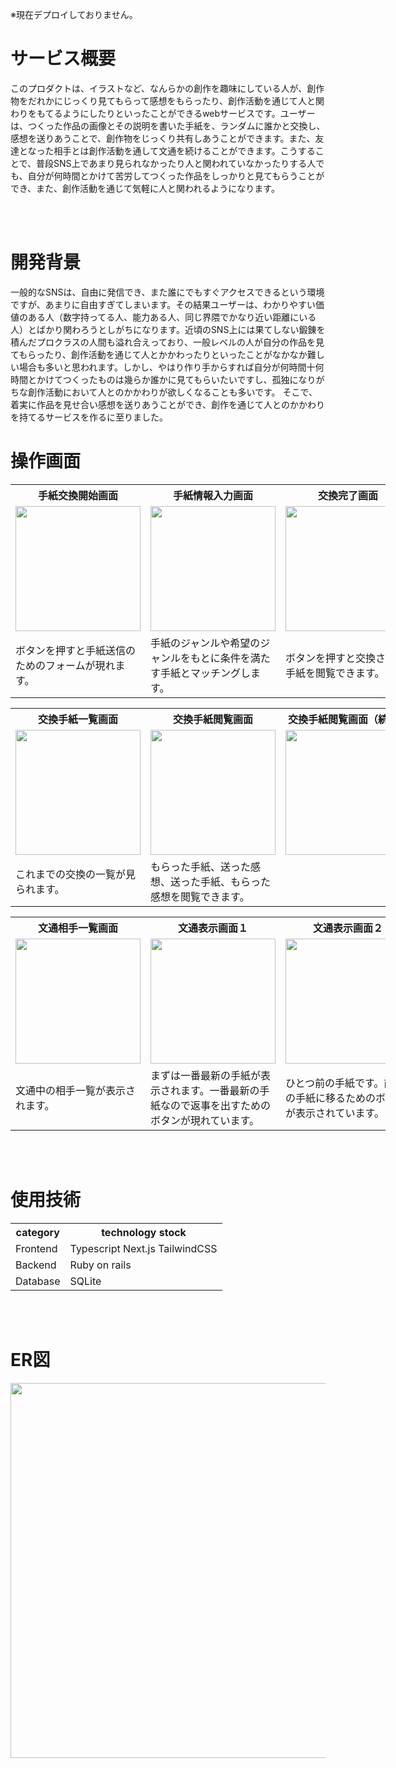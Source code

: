 


※現在デプロイしておりません。

# サービス概要
このプロダクトは、イラストなど、なんらかの創作を趣味にしている人が、創作物をだれかにじっくり見てもらって感想をもらったり、創作活動を通じて人と関わりをもてるようにしたりといったことができるwebサービスです。ユーザーは、つくった作品の画像とその説明を書いた手紙を、ランダムに誰かと交換し、感想を送りあうことで、創作物をじっくり共有しあうことができます。また、友達となった相手とは創作活動を通して文通を続けることができます。こうすることで、普段SNS上であまり見られなかったり人と関われていなかったりする人でも、自分が何時間とかけて苦労してつくった作品をしっかりと見てもらうことができ、また、創作活動を通じて気軽に人と関われるようになります。

<br>
<br>

# 開発背景
一般的なSNSは、自由に発信でき、また誰にでもすぐアクセスできるという環境ですが、あまりに自由すぎてしまいます。その結果ユーザーは、わかりやすい価値のある人（数字持ってる人、能力ある人、同じ界隈でかなり近い距離にいる人）とばかり関わろうとしがちになります。近頃のSNS上には果てしない鍛錬を積んだプロクラスの人間も溢れ合えっており、一般レベルの人が自分の作品を見てもらったり、創作活動を通じて人とかかわったりといったことがなかなか難しい場合も多いと思われます。しかし、やはり作り手からすれば自分が何時間十何時間とかけてつくったものは幾らか誰かに見てもらいたいですし、孤独になりがちな創作活動において人とのかかわりが欲しくなることも多いです。
そこで、着実に作品を見せ合い感想を送りあうことができ、創作を通じて人とのかかわりを持てるサービスを作るに至りました。

# 操作画面

<table style="table-layout: fixed; width: 600;">
  <tr>
    <th>手紙交換開始画面</th>
    <th>手紙情報入力画面</th>
    <th>交換完了画面</th>
    <th>交換手紙閲覧画面</th>
  </tr>

  <tr>
    <td width="230"><img src="https://github.com/user-attachments/assets/4783f7ee-95f5-495c-8fc2-65917b25d17a" width="200"></td>
    <td width="230"><img src="https://github.com/user-attachments/assets/00eaf1ff-0545-4d81-a398-ef571a6156ce" width="200"></td>
    <td width="230"><img src="https://github.com/user-attachments/assets/ef69490e-6246-4587-958e-e985dc0b0500" width="200"></td>
    <td width="230"><img src="https://github.com/user-attachments/assets/684d3895-4790-4337-82cd-6aac273789e5" width="200"></td>
  </tr>

  <tr>
    <td>ボタンを押すと手紙送信のためのフォームが現れます。</td>
    <td>手紙のジャンルや希望のジャンルをもとに条件を満たす手紙とマッチングします。</td>
    <td>ボタンを押すと交換された手紙を閲覧できます。</td>
    <td>返事を送ることができます。</td>
  </tr>
</table>

<table style="table-layout: fixed; width: 600;">
  <tr>
    <th>交換手紙一覧画面</th>
    <th>交換手紙閲覧画面</th>
    <th>交換手紙閲覧画面（続き）</th>
    <th>交換手紙閲覧画面（続き）</th>
  </tr>

  <tr>
    <td width="230"><img src="https://github.com/user-attachments/assets/6afd0157-463f-4133-84b3-65018b314c44" width="200"></td>
    <td width="230"><img src="https://github.com/user-attachments/assets/daea37a2-635f-46b7-9885-5b0047a928c2" width="200"></td>
    <td width="230"><img src="https://github.com/user-attachments/assets/36f337cc-0874-4e5c-a889-689f646a30bf" width="200"></td>
    <td width="230"><img src="https://github.com/user-attachments/assets/11813aff-7032-49d0-8eea-a0062df7580f" width="200"></td>
  </tr>

  <tr>
    <td>これまでの交換の一覧が見られます。</td>
    <td>もらった手紙、送った感想、送った手紙、もらった感想を閲覧できます。</td>
    <td></td>
    <td></td>
  </tr>
</table>


<table style="table-layout: fixed; width: 600;">
  <tr>
    <th>文通相手一覧画面</th>
    <th>文通表示画面１</th>
    <th>文通表示画面２</th>
    <th>文通表示画面３</th>
  </tr>

  <tr>
    <td width="230"><img src="https://github.com/user-attachments/assets/c9c69e67-cefb-48d6-8c48-baf911cafdf8" width="200"></td>
    <td width="230"><img src="https://github.com/user-attachments/assets/835a3a00-0239-4f0e-81fb-0b5bc613635a" width="200"></td>
    <td width="230"><img src="https://github.com/user-attachments/assets/18a87247-2d78-430b-9cce-a319732f68fb" width="200"></td>
    <td width="230"><img src="https://github.com/user-attachments/assets/d2d530bc-5f7f-4807-9568-823a62634d07" width="200"></td>
  </tr>

  <tr>
    <td>文通中の相手一覧が表示されます。</td>
    <td>まずは一番最新の手紙が表示されます。一番最新の手紙なので返事を出すためのボタンが現れています。</td>
    <td>ひとつ前の手紙です。前後の手紙に移るためのボタンが表示されています。</td>
    <td>さらにひとつ前の手紙です。最初の手紙なので、次の手紙に移るボタンしか表示されていません。</td>
  </tr>
</table>

<br>
<br>

# 使用技術
<table>
  <tr>
    <th>category</th>
    <th>technology stock</th>
  </tr>
  <tr>
    <td>Frontend</td>
    <td>Typescript Next.js TailwindCSS</td>
  </tr>
  <tr>
    <td>Backend</td>
    <td>Ruby on rails</td>
  </tr>
  <tr>
    <td>Database</td>
    <td>SQLite</td>
  </tr>
</table>

<br>
<br>

# ER図

<img src="https://github.com/user-attachments/assets/924572a0-9022-4afa-96d4-94c90388ea65" width="600">





